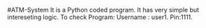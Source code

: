 #ATM-System
It is a Python coded program.
It has very simple but intereseting logic.
To check Program:
Username : user1.
Pin:1111.
